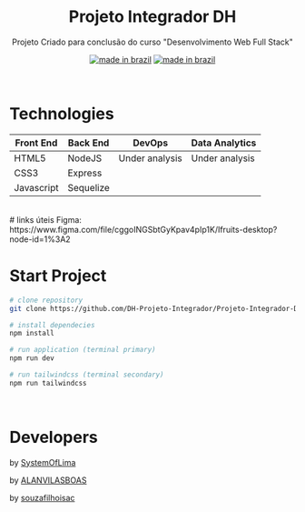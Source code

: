 <div align="center">

# Projeto Integrador DH

<p>Projeto Criado para conclusão do curso "Desenvolvimento Web Full Stack"</p>

[![made in brazil](https://img.shields.io/badge/state%20-bulding-009.svg?style=for-the-badge)]() [![made in brazil](https://img.shields.io/badge/made%20in-brazil-008751.svg?style=for-the-badge)](https://www.google.com/maps/place/brazil)
</div>

</br>

# Technologies

<div style="font-size: 1.3rem" align="center">

Front End  | Back End     | DevOps         | Data Analytics 
---        | ---          | ---            | ---            
HTML5      | NodeJS       | Under analysis | Under analysis 
CSS3       | Express      
Javascript | Sequelize    

</div>

</br>
# links úteis
Figma:
https://www.figma.com/file/cggoINGSbtGyKpav4pIp1K/Ifruits-desktop?node-id=1%3A2

# Start Project

```bash
# clone repository
git clone https://github.com/DH-Projeto-Integrador/Projeto-Integrador-DH.git

# install dependecies
npm install

# run application (terminal primary)
npm run dev

# run tailwindcss (terminal secondary) 
npm run tailwindcss
```

</br>

# Developers
by [SystemOfLima](https://github.com/SystemOfLima)

by [ALANVILASBOAS](https://github.com/ALANVILASBOAS)

by [souzafilhoisac](https://github.com/souzafilhoisac)
